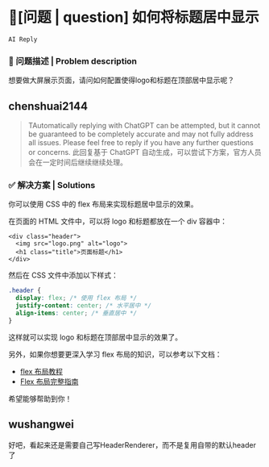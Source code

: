 # 🧐[问题 | question] 如何将标题居中显示

`AI Reply`

### 🧐 问题描述 | Problem description

<!--
详细地描述问题，让大家都能理解
Describe the problem in detail so that everyone can understand it
-->

想要做大屏展示页面，请问如何配置使得logo和标题在顶部居中显示呢？

## chenshuai2144

> TAutomatically replying with ChatGPT can be attempted, but it cannot be guaranteed to be completely accurate and may not fully address all issues. Please feel free to reply if you have any further questions or concerns.
> 此回复基于 ChatGPT 自动生成，可以尝试下方案，官方人员会在一定时间后继续继续处理。

### ✅ 解决方案 | Solutions

你可以使用 CSS 中的 flex 布局来实现标题居中显示的效果。

在页面的 HTML 文件中，可以将 logo 和标题都放在一个 div 容器中：

```
<div class="header">
  <img src="logo.png" alt="logo">
  <h1 class="title">页面标题</h1>
</div>
```

然后在 CSS 文件中添加以下样式：

```css
.header {
  display: flex; /* 使用 flex 布局 */
  justify-content: center; /* 水平居中 */
  align-items: center; /* 垂直居中 */
}
```

这样就可以实现 logo 和标题在顶部居中显示的效果了。

另外，如果你想要更深入学习 flex 布局的知识，可以参考以下文档：

- [flex 布局教程](https://www.ruanyifeng.com/blog/2015/07/flex-grammar.html)
- [Flex 布局完整指南](https://www.w3cplus.com/css3/a-guide-to-flexbox-new.html)

希望能够帮助到你！

## wushangwei

好吧，看起来还是需要自己写HeaderRenderer，而不是复用自带的默认header了
